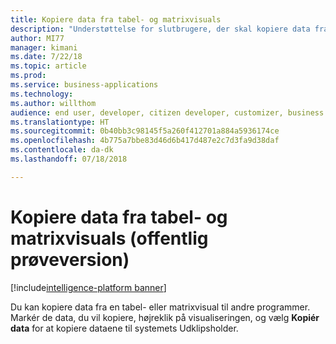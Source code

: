 ```yaml
---
title: Kopiere data fra tabel- og matrixvisuals
description: "Understøttelse for slutbrugere, der skal kopiere data fra tabel/matrixvisuals"
author: MI77
manager: kimani
ms.date: 7/22/18
ms.topic: article
ms.prod: 
ms.service: business-applications
ms.technology: 
ms.author: willthom
audience: end user, developer, citizen developer, customizer, business analyst, IT pro
ms.translationtype: HT
ms.sourcegitcommit: 0b40bb3c98145f5a260f412701a884a5936174ce
ms.openlocfilehash: 4b775a7bbe83d46d6b417d487e2c7d3fa9d38daf
ms.contentlocale: da-dk
ms.lasthandoff: 07/18/2018

---
```


# <a name="copy-data-from-table-and-matrix-visuals-public-preview"></a>Kopiere data fra tabel- og matrixvisuals (offentlig prøveversion)

[!include[intelligence-platform banner](../../includes/intelligence-platform.md)]

Du kan kopiere data fra en tabel- eller matrixvisual til andre programmer. Markér de data, du vil kopiere, højreklik på visualiseringen, og vælg **Kopiér data** for at kopiere dataene til systemets Udklipsholder. 

<!--
### Who uses this feature
This feature is intended for end user, developer, citizen developer, customizer, business analyst, IT pro. No additional setup is required.
## Status
### Development status
In development
#### Target timeframe
October ‘18
-->

